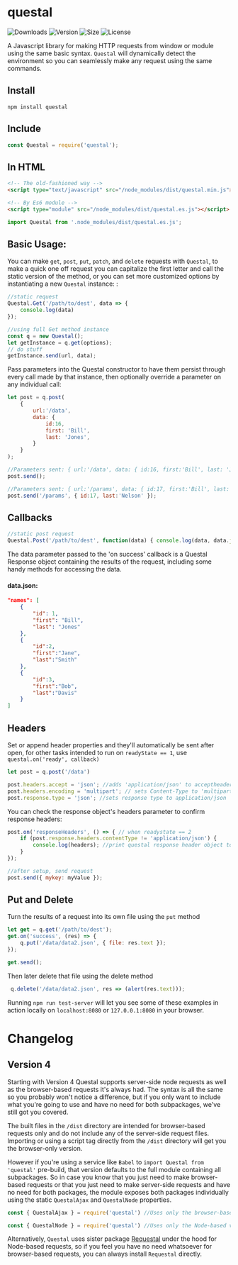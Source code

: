 # questal

![![Downloads](https://img.shields.io/endpoint?url=https%3A%2F%2Fsrcer.com%2Fshields%2FQuestal%2FDownloads%2Fsuccess)](https://img.shields.io/npm/dt/questal?style=plastic)
![![Version](https://img.shields.io/endpoint?url=https%3A%2F%2Fsrcer.com%2Fshields%2FQuestal%2FVersion%2Finformational)](https://img.shields.io/npm/v/questal?style=plastic)
![![Size](https://img.shields.io/endpoint?url=https%3A%2F%2Fsrcer.com%2Fshields%2FQuestal%2FSize%2Finformational)](https://img.shields.io/bundlephobia/min/questal?style=plastic)
![![License](https://img.shields.io/endpoint?url=https%3A%2F%2Fsrcer.com%2Fshields%2FQuestal%2FLicense%2Fgreen)](https://img.shields.io/npm/l/questal?style=plastic)  

A Javascript library for making HTTP requests from window or module using the same basic syntax. `Questal` will dynamically detect the environment so you can seamlessly make any request using the same commands.

Install
-------
```console
npm install questal
```

Include
-------
```javascript
const Questal = require('questal');
```
In HTML
-------
```html
<!-- The old-fashioned way -->
<script type="text/javascript" src="/node_modules/dist/questal.min.js"></script>

<!-- By Es6 module -->
<script type="module" src="/node_modules/dist/questal.es.js"></script>
```
```javascript
import Questal from '.node_modules/dist/questal.es.js';
```

Basic Usage:
-------------

You can make `get`, `post`, `put`, `patch`, and `delete` requests with `Questal`, to make a quick one off request you can capitalize the first letter and call the static version of the method, or you can set more customized options by instantiating a new `Questal` instance:
:
```javascript
//static request
Questal.Get('/path/to/dest', data => {
    console.log(data)
});

//using full Get method instance
const q = new Questal();  
let getInstance = q.get(options);
// do stuff
getInstance.send(url, data);
```
Pass parameters into the Questal constructor to have them persist through every call made by that instance, then optionally override a parameter on any individual call:
```javascript
let post = q.post(
    {
        url:'/data',
        data: {
            id:16,
            first: 'Bill',
            last: 'Jones',
        }
    }
);

//Parameters sent: { url:'/data', data: { id:16, first:'Bill', last: 'Jones' } }
post.send();  

//Parameters sent: { url:'/params', data: { id:17, first:'Bill', last: 'Nelson' } }
post.send('/params', { id:17, last:'Nelson' });  
```

Callbacks
---------
```javascript
//static post request
Questal.Post('/path/to/dest', function(data) { console.log(data, data.json)});
```
The data parameter passed to the 'on success' callback is a Questal Response object containing the results of the request, including some handy methods for accessing the data.

#### data.json:
```json
"names": [
    {
        "id": 1,
        "first": "Bill",
        "last": "Jones"
    },
    {
        "id":2,
        "first":"Jane",
        "last":"Smith"
    },
    {
        "id":3,
        "first":"Bob",
        "last":"Davis"
    }
]
```

Headers
-------
Set or append header properties and they'll automatically be sent after open, for other tasks intended to run on `readyState == 1`, use `questal.on('ready', callback)`

```javascript
let post = q.post('/data')

post.headers.accept = 'json'; //adds 'application/json' to acceptheaders to be set
post.headers.encoding = 'multipart'; // sets Content-Type to 'multipart/form-data'
post.response.type = 'json'; //sets response type to application/json
```
You can check the response object's headers parameter to confirm response headers:
```javascript
post.on('responseHeaders', () => { // when readystate == 2
    if (post.response.headers.contentType != 'application/json') {
        console.log(headers); //print questal response header object to console
    }
});

//after setup, send request
post.send({ mykey: myValue });
```

Put and Delete
--------------
Turn the results of a request into its own file using the `put` method
```javascript
let get = q.get('/path/to/dest');
get.on('success', (res) => {
    q.put('/data/data2.json', { file: res.text });
});

get.send();
```
Then later delete that file using the delete method
```javascript
 q.delete('/data/data2.json', res => (alert(res.text)));
```

Running `npm run test-server` will let you see some of these examples in action locally on `localhost:8080` or `127.0.0.1:8080` in your browser.

# Changelog

Version 4
---------
Starting with Version 4 Questal supports server-side node requests as well as the browser-based requests it's always had. The syntax is all the same so you probably won't notice a difference, but if you only want to include what you're going to use and have no need for both subpackages, we've still got you covered.   

The built files in the `/dist` directory are intended for browser-based requests only and do not include any of the server-side request files. Importing or using a script tag directly from the `/dist` directory will get you the browser-only version.

However if you're using a service like `Babel` to `import Questal from 'questal'` pre-build, that version defaults to the full module containing all subpackages. So in case you know that you just need to make browser-based requests or that you just need to make server-side requests and have no need for both packages, the module exposes both packages individually using the static `QuestalAjax` and `QuestalNode` properties. 

```javascript
const { QuestalAjax } = require('questal') //Uses only the browser-based version

const { QuestalNode } = require('questal') //Uses only the Node-based version
```

Alternatively, `Questal` uses sister package [Requestal](https://www.npmjs.com/package/requestal) under the hood for Node-based requests, so if you feel you have no need whatsoever for browser-based requests, you can always install `Requestal` directly.